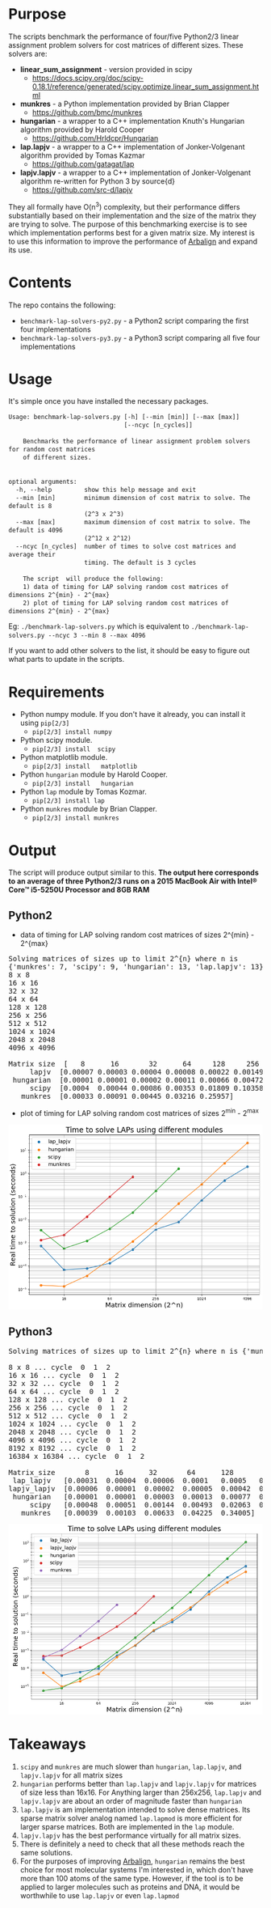# Purpose

The scripts benchmark the performance of four/five Python2/3 linear assignment problem solvers for cost matrices of different sizes.  These solvers are:

* **linear_sum_assignment** - version provided in scipy
  * https://docs.scipy.org/doc/scipy-0.18.1/reference/generated/scipy.optimize.linear_sum_assignment.html
* **munkres** - a Python implementation provided by Brian Clapper
    * https://github.com/bmc/munkres
* **hungarian** - a wrapper to a C++ implementation Knuth's Hungarian algorithm provided by Harold Cooper
  * https://github.com/Hrldcpr/Hungarian
* **lap.lapjv** - a wrapper to a C++ implementation of Jonker-Volgenant algorithm provided by Tomas Kazmar
  * https://github.com/gatagat/lap
* **lapjv.lapjv** - a wrapper to a C++ implementation of Jonker-Volgenant algorithm re-written for Python 3 by source{d}
    * https://github.com/src-d/lapjv  

They all formally have O(n<sup>3</sup>) complexity, but their performance differs substantially based on their implementation and the size of the matrix they are trying to solve. The purpose of this benchmarking exercise is to see which implementation performs best for a given matrix size. My interest is to use this information to improve the performance of [Arbalign](https://github.com/berhane/arbalign) and expand its use.

# Contents
The repo contains the following:
* `benchmark-lap-solvers-py2.py` - a Python2 script comparing the first four implementations
* `benchmark-lap-solvers-py3.py` - a Python3 script comparing all five four implementations

# Usage
It's simple once you have installed the necessary packages.

```
Usage: benchmark-lap-solvers.py [-h] [--min [min]] [--max [max]]
                                [--ncyc [n_cycles]]

    Benchmarks the performance of linear assignment problem solvers for random cost matrices
    of different sizes.


optional arguments:
  -h, --help         show this help message and exit
  --min [min]        minimum dimension of cost matrix to solve. The default is 8
                     (2^3 x 2^3)
  --max [max]        maximum dimension of cost matrix to solve. The default is 4096
                     (2^12 x 2^12)
  --ncyc [n_cycles]  number of times to solve cost matrices and average their
                     timing. The default is 3 cycles

    The script  will produce the following:
    1) data of timing for LAP solving random cost matrices of dimensions 2^{min} - 2^{max}
    2) plot of timing for LAP solving random cost matrices of dimensions 2^{min} - 2^{max}
```

Eg: `./benchmark-lap-solvers.py` which is equivalent to
    `./benchmark-lap-solvers.py --ncyc 3 --min 8 --max 4096`

If you want to add other solvers to the list, it should be easy to figure out what parts to update in the scripts.

# Requirements
* Python numpy module. If you don't have it already, you can install it using `pip[2/3]`
  * `pip[2/3] install numpy`
* Python scipy module.
  * `pip[2/3] install  scipy`
* Python matplotlib module.
  * `pip[2/3] install   matplotlib`
* Python `hungarian` module by Harold Cooper.
  * `pip[2/3] install   hungarian`
* Python `lap` module by Tomas Kozmar.
  * `pip[2/3] install lap`
* Python `munkres` module by Brian Clapper.
    * `pip[2/3] install munkres`

# Output
The script  will produce output similar to this. **The output here corresponds to an average of three Python2/3 runs on a 2015 MacBook Air with Intel® Core™ i5-5250U Processor and 8GB RAM**

## Python2
* data of timing for LAP solving random cost matrices of sizes 2^{min} - 2^{max}

<pre>
Solving matrices of sizes up to limit 2^{n} where n is
{'munkres': 7, 'scipy': 9, 'hungarian': 13, 'lap.lapjv': 13}
8 x 8
16 x 16
32 x 32
64 x 64
128 x 128
256 x 256
512 x 512
1024 x 1024
2048 x 2048
4096 x 4096

Matrix size  [   8      16       32      64     128     256     512     1024    2048   4096]
     lapjv  [0.00007 0.00003 0.00004 0.00008 0.00022 0.00149 0.00574 0.03733 0.22209  1.14318]
 hungarian  [0.00001 0.00001 0.00002 0.00011 0.00066 0.00472 0.03157 0.21561 1.71368 14.11281]
     scipy  [0.0004  0.00044 0.00086 0.00353 0.01809 0.10358 1.01071]
   munkres  [0.00033 0.00091 0.00445 0.03216 0.25957]
</pre>

* plot of timing for LAP solving random cost matrices of sizes 2<sup>min</sup> - 2<sup>max</sup>

![alt text](images/figure-py2.png "Python2 benchmark test")

## Python3
<pre>
Solving matrices of sizes up to limit 2^{n} where n is {'munkres': 7, 'scipy': 9, 'hungarian': 15, 'lap_lapjv': 15, 'lapjv_lapjv': 15}

8 x 8 ... cycle  0  1  2
16 x 16 ... cycle  0  1  2
32 x 32 ... cycle  0  1  2
64 x 64 ... cycle  0  1  2
128 x 128 ... cycle  0  1  2
256 x 256 ... cycle  0  1  2
512 x 512 ... cycle  0  1  2
1024 x 1024 ... cycle  0  1  2
2048 x 2048 ... cycle  0  1  2
4096 x 4096 ... cycle  0  1  2
8192 x 8192 ... cycle  0  1  2
16384 x 16384 ... cycle  0  1  2

Matrix_size       8      16      32       64      128       256       512     1024     2048     4096      8192     16384
 lap_lapjv   [0.00031  0.00004  0.00006  0.0001   0.0005   0.00181  0.01198  0.03803  0.18864  1.85925  11.50524   48.73192]
lapjv_lapjv  [0.00006  0.00001  0.00002  0.00005  0.00042  0.00192  0.01294  0.04984  0.24718  1.31449   6.16797   24.03292]
 hungarian   [0.00001  0.00001  0.00003  0.00013  0.00077  0.00503  0.03432  0.23316  1.78575 15.18274 127.31623 1055.05817]
     scipy   [0.00048  0.00051  0.00144  0.00493  0.02063  0.11216  1.01937]
   munkres   [0.00039  0.00103  0.00633  0.04225  0.34005]
</pre>

![alt text](images/figure-py3.png "Python3 benchmark test")

# Takeaways

1. `scipy` and `munkres` are much slower than `hungarian`, `lap.lapjv`, and `lapjv.lapjv` for all matrix sizes
2. `hungarian` performs better than `lap.lapjv` and `lapjv.lapjv` for matrices of size less than 16x16. For Anything larger than 256x256, `lap.lapjv` and `lapjv.lapjv` are about an order of magnitude faster than `hungarian`
3. `lap.lapjv` is am implementation intended to solve dense matrices. Its sparse matrix solver analog named `lap.lapmod` is more efficient for larger sparse matrices. Both are implemented in the `lap` module.
4. `lapjv.lapjv` has the best performance virtually for all matrix sizes.
5. There is definitely a need to check that all these methods reach the same solutions.
5. For the purposes of improving [Arbalign](https://github.com/berhane/arbalign), `hungarian` remains the best choice for most molecular systems I'm interested in, which don't have more than 100 atoms of the same type. However, if the tool is to be applied to larger molecules such as proteins and DNA, it would be worthwhile to use `lap.lapjv` or even `lap.lapmod`
